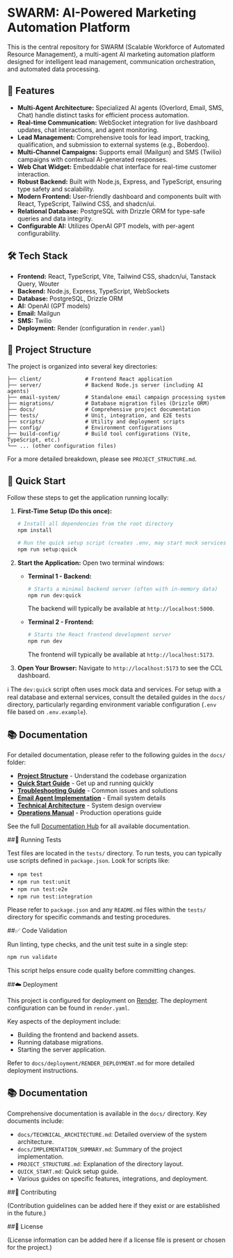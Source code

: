 # SWARM: AI-Powered Marketing Automation Platform

This is the central repository for SWARM (Scalable Workforce of Automated Resource Management), a multi-agent AI marketing automation platform designed for intelligent lead management, communication orchestration, and automated data processing.

## 🌟 Features

*   **Multi-Agent Architecture:** Specialized AI agents (Overlord, Email, SMS, Chat) handle distinct tasks for efficient process automation.
*   **Real-time Communication:** WebSocket integration for live dashboard updates, chat interactions, and agent monitoring.
*   **Lead Management:** Comprehensive tools for lead import, tracking, qualification, and submission to external systems (e.g., Boberdoo).
*   **Multi-Channel Campaigns:** Supports email (Mailgun) and SMS (Twilio) campaigns with contextual AI-generated responses.
*   **Web Chat Widget:** Embeddable chat interface for real-time customer interaction.
*   **Robust Backend:** Built with Node.js, Express, and TypeScript, ensuring type safety and scalability.
*   **Modern Frontend:** User-friendly dashboard and components built with React, TypeScript, Tailwind CSS, and shadcn/ui.
*   **Relational Database:** PostgreSQL with Drizzle ORM for type-safe queries and data integrity.
*   **Configurable AI:** Utilizes OpenAI GPT models, with per-agent configurability.

## 🛠️ Tech Stack

*   **Frontend:** React, TypeScript, Vite, Tailwind CSS, shadcn/ui, Tanstack Query, Wouter
*   **Backend:** Node.js, Express, TypeScript, WebSockets
*   **Database:** PostgreSQL, Drizzle ORM
*   **AI:** OpenAI (GPT models)
*   **Email:** Mailgun
*   **SMS:** Twilio
*   **Deployment:** Render (configuration in `render.yaml`)

## 📂 Project Structure

The project is organized into several key directories:

```
├── client/              # Frontend React application
├── server/              # Backend Node.js server (including AI agents)
├── email-system/        # Standalone email campaign processing system
├── migrations/          # Database migration files (Drizzle ORM)
├── docs/                # Comprehensive project documentation
├── tests/               # Unit, integration, and E2E tests
├── scripts/             # Utility and deployment scripts
├── config/              # Environment configurations
├── build-config/        # Build tool configurations (Vite, TypeScript, etc.)
└── ... (other configuration files)
```

For a more detailed breakdown, please see `PROJECT_STRUCTURE.md`.

## 🚀 Quick Start

Follow these steps to get the application running locally:

1.  **First-Time Setup (Do this once):**
    ```bash
    # Install all dependencies from the root directory
    npm install

    # Run the quick setup script (creates .env, may start mock services)
    npm run setup:quick
    ```

2.  **Start the Application:**
    Open two terminal windows:

    *   **Terminal 1 - Backend:**
        ```bash
        # Starts a minimal backend server (often with in-memory data)
        npm run dev:quick
        ```
        The backend will typically be available at `http://localhost:5000`.

    *   **Terminal 2 - Frontend:**
        ```bash
        # Starts the React frontend development server
        npm run dev
        ```
        The frontend will typically be available at `http://localhost:5173`.

3.  **Open Your Browser:**
    Navigate to `http://localhost:5173` to see the CCL dashboard.

ℹ️ The `dev:quick` script often uses mock data and services. For setup with a real database and external services, consult the detailed guides in the `docs/` directory, particularly regarding environment variable configuration (`.env` file based on `.env.example`).

## 📚 Documentation

For detailed documentation, please refer to the following guides in the `docs/` folder:

- **[Project Structure](docs/guides/PROJECT_STRUCTURE.md)** - Understand the codebase organization
- **[Quick Start Guide](docs/guides/QUICK_START.md)** - Get up and running quickly
- **[Troubleshooting Guide](docs/guides/TROUBLESHOOTING.md)** - Common issues and solutions
- **[Email Agent Implementation](docs/guides/EMAIL_AGENT_IMPLEMENTATION.md)** - Email system details
- **[Technical Architecture](docs/TECHNICAL_ARCHITECTURE.md)** - System design overview
- **[Operations Manual](docs/OPERATIONS_MANUAL.md)** - Production operations guide

See the full [Documentation Hub](docs/README.md) for all available documentation.

##🧪 Running Tests

Test files are located in the `tests/` directory. To run tests, you can typically use scripts defined in `package.json`. Look for scripts like:

*   `npm test`
*   `npm run test:unit`
*   `npm run test:e2e`
*   `npm run test:integration`

Please refer to `package.json` and any `README.md` files within the `tests/` directory for specific commands and testing procedures.

##✅ Code Validation

Run linting, type checks, and the unit test suite in a single step:

```bash
npm run validate
```

This script helps ensure code quality before committing changes.

##☁️ Deployment

This project is configured for deployment on [Render](https://render.com/). The deployment configuration can be found in `render.yaml`.

Key aspects of the deployment include:
*   Building the frontend and backend assets.
*   Running database migrations.
*   Starting the server application.

Refer to `docs/deployment/RENDER_DEPLOYMENT.md` for more detailed deployment instructions.

## 📚 Documentation

Comprehensive documentation is available in the `docs/` directory. Key documents include:

*   `docs/TECHNICAL_ARCHITECTURE.md`: Detailed overview of the system architecture.
*   `docs/IMPLEMENTATION_SUMMARY.md`: Summary of the project implementation.
*   `PROJECT_STRUCTURE.md`: Explanation of the directory layout.
*   `QUICK_START.md`: Quick setup guide.
*   Various guides on specific features, integrations, and deployment.

##🤝 Contributing

(Contribution guidelines can be added here if they exist or are established in the future.)

##📜 License

(License information can be added here if a license file is present or chosen for the project.)
